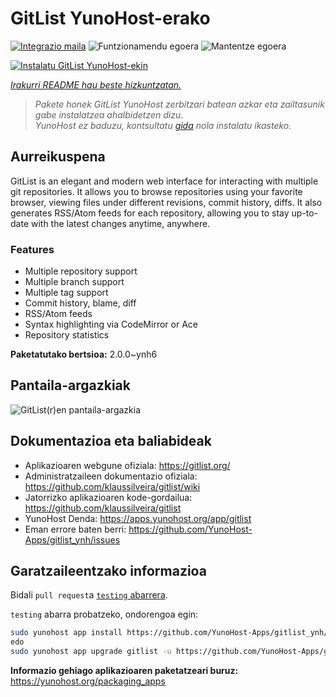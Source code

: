<!--
Ohart ongi: README hau automatikoki sortu da <https://github.com/YunoHost/apps/tree/master/tools/readme_generator>ri esker
EZ editatu eskuz.
-->

# GitList YunoHost-erako

[![Integrazio maila](https://dash.yunohost.org/integration/gitlist.svg)](https://ci-apps.yunohost.org/ci/apps/gitlist/) ![Funtzionamendu egoera](https://ci-apps.yunohost.org/ci/badges/gitlist.status.svg) ![Mantentze egoera](https://ci-apps.yunohost.org/ci/badges/gitlist.maintain.svg)

[![Instalatu GitList YunoHost-ekin](https://install-app.yunohost.org/install-with-yunohost.svg)](https://install-app.yunohost.org/?app=gitlist)

*[Irakurri README hau beste hizkuntzatan.](./ALL_README.md)*

> *Pakete honek GitList YunoHost zerbitzari batean azkar eta zailtasunik gabe instalatzea ahalbidetzen dizu.*  
> *YunoHost ez baduzu, kontsultatu [gida](https://yunohost.org/install) nola instalatu ikasteko.*

## Aurreikuspena

GitList is an elegant and modern web interface for interacting with multiple git repositories. It allows you to browse repositories using your favorite browser, viewing files under different revisions, commit history, diffs. It also generates RSS/Atom feeds for each repository, allowing you to stay up-to-date with the latest changes anytime, anywhere.

### Features

- Multiple repository support
- Multiple branch support
- Multiple tag support
- Commit history, blame, diff
- RSS/Atom feeds
- Syntax highlighting via CodeMirror or Ace
- Repository statistics


**Paketatutako bertsioa:** 2.0.0~ynh6

## Pantaila-argazkiak

![GitList(r)en pantaila-argazkia](./doc/screenshots/screenshot.png)

## Dokumentazioa eta baliabideak

- Aplikazioaren webgune ofiziala: <https://gitlist.org/>
- Administratzaileen dokumentazio ofiziala: <https://github.com/klaussilveira/gitlist/wiki>
- Jatorrizko aplikazioaren kode-gordailua: <https://github.com/klaussilveira/gitlist>
- YunoHost Denda: <https://apps.yunohost.org/app/gitlist>
- Eman errore baten berri: <https://github.com/YunoHost-Apps/gitlist_ynh/issues>

## Garatzaileentzako informazioa

Bidali `pull request`a [`testing` abarrera](https://github.com/YunoHost-Apps/gitlist_ynh/tree/testing).

`testing` abarra probatzeko, ondorengoa egin:

```bash
sudo yunohost app install https://github.com/YunoHost-Apps/gitlist_ynh/tree/testing --debug
edo
sudo yunohost app upgrade gitlist -u https://github.com/YunoHost-Apps/gitlist_ynh/tree/testing --debug
```

**Informazio gehiago aplikazioaren paketatzeari buruz:** <https://yunohost.org/packaging_apps>
